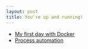 ```yaml
---
layout: post
title: You're up and running!
---
```


* [My first day with Docker](https://alfonsoterrones.github.io/My-first-day-with-docker/)
* [Process automation](https://alfonsoterrones.github.io/Process-automation/)


